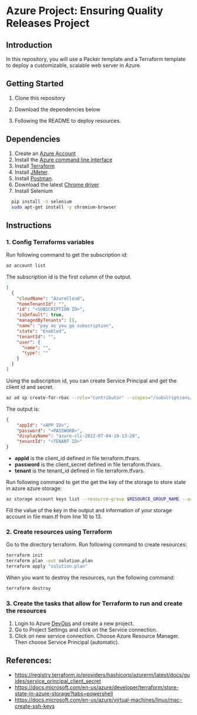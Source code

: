 # Azure Project: Ensuring Quality Releases Project

## Introduction

In this repository, you will use a Packer template and a Terraform template to deploy a customizable, scalable web server in Azure.

## Getting Started

1. Clone this repository

2. Download the dependencies below

3. Following the README to deploy resources.

## Dependencies

1. Create an [Azure Account](https://portal.azure.com)
2. Install the [Azure command line interface](https://docs.microsoft.com/en-us/cli/azure/install-azure-cli?view=azure-cli-latest)
3. Install [Terraform](https://www.terraform.io/downloads.html)
4. Install [JMeter](https://jmeter.apache.org/download_jmeter.cgi).
5. Install [Postman](https://www.postman.com/downloads/).
6. Download the latest [Chrome driver](https://sites.google.com/a/chromium.org/chromedriver/)
7. Install Selenium
```bash
  pip install -U selenium
  sudo apt-get install -y chromium-browser
```
## Instructions
### 1. Config Terraforms variables

Run following command to get the subscription id:
```bash
az account list
```
The subscription id is the first column of the output.
```json
[
  {
    "cloudName": "AzureCloud",
    "homeTenantId": "",
    "id": "<SUBSCRIPTION ID>",
    "isDefault": true,
    "managedByTenants": [],
    "name": "pay as you go subscription",
    "state": "Enabled",
    "tenantId": "",
    "user": {
      "name": "",
      "type": ""
    }
  }
]
```
Using the subscription id, you can create Service Principal and get the client id and secret.

```bash
az ad sp create-for-rbac --role="Contributor" --scopes="/subscriptions/SUBSCRIPTION_ID"
```
The output is:
```json
{
	"appId": "<APP ID>",
	"password": "<PASSWORD>",
	"displayName": "azure-cli-2022-07-04-10-13-28",
	"tenantId": "<TENANT ID>"
}
```
- <b>appId</b> is the client_id defined in file terraform.tfvars.
- <b>password</b> is the client_secret defined in file terraform.tfvars.
- <b>tenant</b> is the tenant_id defined in file terraform.tfvars.

Run following command to get the get the key of the storage to store state in azure azure storage:
```bash
az storage account keys list --resource-group $RESOURCE_GROUP_NAME --account-name $STORAGE_ACCOUNT_NAME --query '[0].value' -o tsv
```
Fill the value of the key in the output and information of your storage account in file main.tf from line 10 to 13.
### 2. Create resources using Terraform
Go to the directory terraform.
Run following command to create resources:
```bash
terraform init
terraform plan -out solution.plan
terraform apply "solution.plan"
```
When you want to destroy the resources, run the following command:
```bash
terraform destroy
```
### 3. Create the tasks that allow for Terraform to run and create the resources
1. Login to Azure [DevOps](https://dev.azure.com/) and create a new project.
2. Go to Project Settings and click on the Service connection.
3. Click on new service connection. Choose Azure Resource Manager. Then choose Service Principal (automatic).

## References:
- https://registry.terraform.io/providers/hashicorp/azurerm/latest/docs/guides/service_principal_client_secret
- https://docs.microsoft.com/en-us/azure/developer/terraform/store-state-in-azure-storage?tabs=powershell
- https://docs.microsoft.com/en-us/azure/virtual-machines/linux/mac-create-ssh-keys